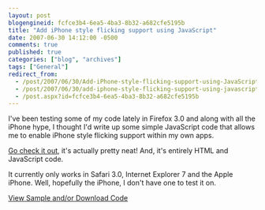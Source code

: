 ```yaml
---
layout: post
blogengineid: fcfce3b4-6ea5-4ba3-8b32-a682cfe5195b
title: "Add iPhone style flicking support using JavaScript"
date: 2007-06-30 14:12:00 -0500
comments: true
published: true
categories: ["blog", "archives"]
tags: ["General"]
redirect_from: 
  - /post/2007/06/30/Add-iPhone-style-flicking-support-using-JavaScript
  - /post/2007/06/30/add-iphone-style-flicking-support-using-javascript
  - /post.aspx?id=fcfce3b4-6ea5-4ba3-8b32-a682cfe5195b
---
```

<!-- more -->
<P>I've been testing some of my code lately in Firefox 3.0 and along with all the iPhone hype, I thought I'd write up some simple JavaScript code that allows me to enable iPhone style flicking support within my own apps.</P>
<P><A href="/download/javascript/iphoneflickui/">Go check it out</A>, it's actually pretty neat! And, it's entirely HTML and JavaScript code.</P>
<P>It currently only works in Safari 3.0, Internet Explorer 7 and the Apple iPhone. Well, hopefully the iPhone, I don't have one to test it on.</P>
<P><A href="/download/javascript/iphoneflickui/">View Sample and/or Download Code</A></P>
